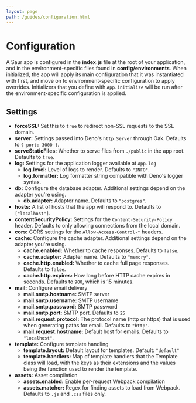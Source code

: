 ```yaml
---
layout: page
path: /guides/configuration.html
---
```



# Configuration

A Saur app is configured in the **index.js** file at the root of your
application, and in the environment-specific files found in
**config/environments**. When initialized, the app will apply
its main configuration that it was instantiated with first, and move on
to environment-specific configuration to apply overrides. Initializers
that you define with `App.initialize` will be run after the
environment-specific configuration is applied.

## Settings

- **forceSSL:** Set this to `true` to redirect non-SSL requests to the
  SSL domain.
- **server:** Settings passed into Deno's `http.Server` through Oak.
  Defaults to `{ port: 3000 }`.
- **serveStaticFiles:** Whether to serve files from `./public` in the
  app root. Defaults to `true`.
- **log:** Settings for the application logger available at `App.log`
    - **log.level:** Level of logs to render. Defaults to `"INFO"`.
    - **log.formatter:** Log formatter string compatible with Deno's
      logger syntax.
- **db:** Configure the database adapter. Additional settings depend on the
  adapter you're using.
  - **db.adapter:** Adapter name. Defaults to `"postgres"`.
- **hosts:** A list of hosts that the app will respond to. Defaults to
  `["localhost"]`.
- **contentSecurityPolicy:** Settings for the `Content-Security-Policy`
  header. Defaults to only allowing connections from the local domain.
- **cors:** CORS settings for the `Allow-Access-Control-*` headers.
- **cache:** Configure the cache adapter. Additional settings depend on
  the adapter you're using.
  - **cache.enabled:** Whether to cache responses. Defaults to `false`.
  - **cache.adapter:** Adapter name. Defaults to `"memory"`.
  - **cache.http.enabled:** Whether to cache full page responses.
    Defaults to `false`.
  - **cache.http.expires:** How long before HTTP cache expires in
    seconds. Defaults to `900`, which is 15 minutes.
- **mail:** Configure email delivery
    - **mail.smtp.hostname:** SMTP server
    - **mail.smtp.username:** SMTP username
    - **mail.smtp.password:** SMTP password
    - **mail.smtp.port:** SMTP port. Defaults to `25`
    - **mail.request.protocol:** The protocol name (http or https) that
      is used when generating paths for email. Defaults to `"http"`.
    - **mail.request.hostname:** Default host for emails. Defaults to
      `"localhost"`.
- **template:** Configure template handling
    - **template.layout:** Default layout for templates. Default: `"default"`
    - **template.handlers:** Map of template handlers that the
      Template class will load, with the keys as their extensions and
      the values being the function used to render the template.
- **assets:** Asset compilation
    - **assets.enabled:** Enable per-request Webpack compilation
    - **assets.matcher:** Regex for finding  assets to load from
      Webpack. Defaults to `.js` and `.css` files only.
